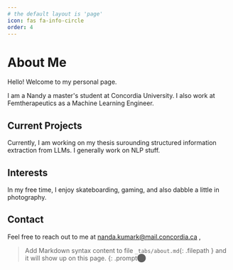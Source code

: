 ```yaml
---
# the default layout is 'page'
icon: fas fa-info-circle
order: 4
---
```


# About Me

Hello! Welcome to my personal page.

I am a Nandy a master's student at Concordia University. I also work at Femtherapeutics as a Machine Learning Engineer.

## Current Projects

Currently, I am working on my thesis surounding structured information extraction from LLMs. I generally work on NLP stuff.

## Interests

In my free time, I enjoy skateboarding, gaming, and also dabble a little in photography.

## Contact

Feel free to reach out to me at nanda.kumark@mail.concordia.ca ,

> Add Markdown syntax content to file `_tabs/about.md`{: .filepath } and it will show up on this page.
{: .prompt​⬤
